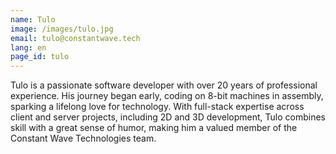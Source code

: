 ```yaml
---
name: Tulo
image: /images/tulo.jpg
email: tulo@constantwave.tech
lang: en
page_id: tulo
---
```

Tulo is a passionate software developer with over 20 years of professional experience. His journey began early, coding on 8-bit machines in assembly, sparking a lifelong love for technology. With full-stack expertise across client and server projects, including 2D and 3D development, Tulo combines skill with a great sense of humor, making him a valued member of the Constant Wave Technologies team.
